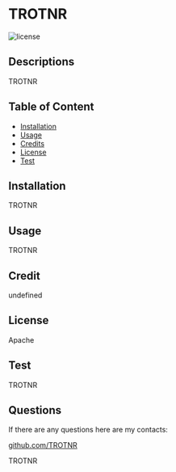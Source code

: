 # TROTNR
![license](https://img.shields.io/badge/license-Apache-green.svg)

## Descriptions

TROTNR

## Table of Content

- [Installation](#installation)
- [Usage](#usage)
- [Credits](#credits)
- [License](#license)
- [Test](#test)

## Installation

TROTNR

## Usage

TROTNR

## Credit

undefined

## License

Apache

## Test

TROTNR

## Questions

If there are any questions here are my contacts:

[github.com/TROTNR](https://github.com/TROTNR)

TROTNR
